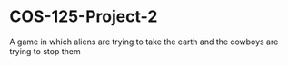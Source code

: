 # COS-125-Project-2
A game in which aliens are trying to take the earth and the cowboys are trying to stop them
